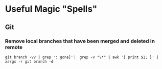 # Useful Magic "Spells"

## Git

### Remove local branches that have been merged and deleted in remote
```
git branch -vv | grep ': gone]'|  grep -v "\*" | awk '{ print $1; }' | xargs -r git branch -d
```